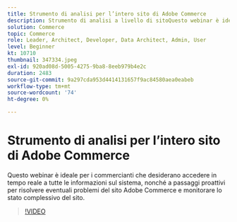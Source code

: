 ```yaml
---
title: Strumento di analisi per l’intero sito di Adobe Commerce
description: Strumento di analisi a livello di sitoQuesto webinar è ideale per i commercianti che desiderano accedere in tempo reale a tutte le informazioni sul sistema, nonché per i passaggi proattivi per risolvere eventuali problemi del sito Adobe Commerce e monitorare lo stato complessivo del sito.
solution: Commerce
topic: Commerce
role: Leader, Architect, Developer, Data Architect, Admin, User
level: Beginner
kt: 10710
thumbnail: 347334.jpeg
exl-id: 920ad08d-5005-4275-9ba8-8eeb979b4e2c
duration: 2483
source-git-commit: 9a297cda953d4414131657f9ac84580aea0eabeb
workflow-type: tm+mt
source-wordcount: '74'
ht-degree: 0%

---
```


# Strumento di analisi per l’intero sito di Adobe Commerce

Questo webinar è ideale per i commercianti che desiderano accedere in tempo reale a tutte le informazioni sul sistema, nonché a passaggi proattivi per risolvere eventuali problemi del sito Adobe Commerce e monitorare lo stato complessivo del sito.

>[!VIDEO](https://video.tv.adobe.com/v/347334/?quality=12&learn=on)
